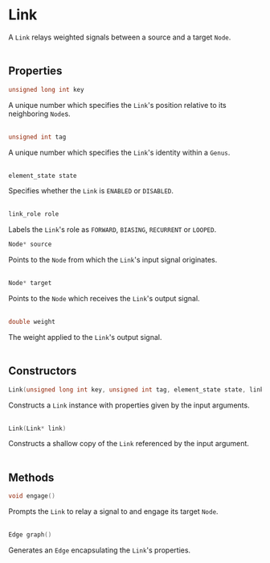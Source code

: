 # Link

A `Link` relays weighted signals between a source and a target `Node`.  
&nbsp;


## Properties

```C++
unsigned long int key
```

A unique number which specifies the `Link`'s position relative to its neighboring `Node`s.  
&nbsp;


```C++
unsigned int tag
```

A unique number which specifies the `Link`'s identity within a `Genus`.  
&nbsp;


```C++
element_state state
```

Specifies whether the `Link` is `ENABLED` or `DISABLED`.  
&nbsp;


```C++
link_role role
```

Labels the `Link`'s role as `FORWARD`, `BIASING`, `RECURRENT` or `LOOPED`.
&nbsp;


```C++
Node* source
```

Points to the `Node` from which the `Link`'s input signal originates.  
&nbsp;


```C++
Node* target
```

Points to the `Node` which receives the `Link`'s output signal.  
&nbsp;


``` C++
double weight
```

The weight applied to the `Link`'s output signal.  
&nbsp;


## Constructors

```C++
Link(unsigned long int key, unsigned int tag, element_state state, link_role role, Node* source, Node* target, double weight)
```

Constructs a `Link` instance with properties given by the input arguments.  
&nbsp;


```C++
Link(Link* link)
```

Constructs a shallow copy of the `Link` referenced by the input argument.  
&nbsp;


## Methods

```C++
void engage()
```

Prompts the `Link` to relay a signal to and engage its target `Node`.  
&nbsp;


```C++
Edge graph()
```

Generates an `Edge` encapsulating the `Link`'s properties.  
&nbsp;
